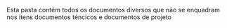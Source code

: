 Esta pasta contém todos os documentos diversos que não se enquadram nos itens documentos téncicos e documentos de projeto